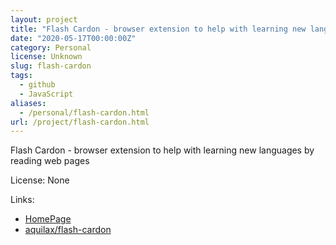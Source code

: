 ```yaml
---
layout: project
title: "Flash Cardon - browser extension to help with learning new languages by reading web pages"
date: "2020-05-17T00:00:00Z"
category: Personal
license: Unknown
slug: flash-cardon
tags:
  - github
  - JavaScript
aliases:
  - /personal/flash-cardon.html
url: /project/flash-cardon.html
---
```


Flash Cardon - browser extension to help with learning new languages by reading web pages

License: None

Links:

* [HomePage](https://chrome.google.com/webstore/detail/flash-cardon/kljjkndkgodhkabbkecjlladgmeapiaf)
* [aquilax/flash-cardon](https://github.com/aquilax/flash-cardon)
